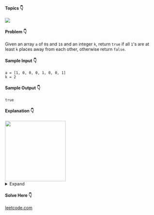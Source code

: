 #### Topics :point_down:
![](https://img.shields.io/badge/-array-wheat) 

#### Problem :point_down:
Given an array `a` of `0`s and `1`s and an integer `k`, return `true` if all `1`'s are at least `k` places away from each other, otherwise return `false`.
#### Sample Input :point_down:
```
a = [1, 0, 0, 0, 1, 0, 0, 1]
k = 2
```
#### Sample Output :point_down:
```
true
```
#### Explanation :point_down:
<img src="https://assets.leetcode.com/uploads/2020/04/15/sample_1_1791.png" width="200">
<details>
<summary>Expand</summary>

#### Python :point_down:
```py
def solve(a):
    d = 0            
    for i in range(len(a)):
        if (a[i] == 1):
            break
        d += 1

    for i in range(d+1, len(a)):
        if a[i] == 1:
            if (i - d) <= k:
                return False
            d = i

    return True
```
#### Time Complexity :point_down:
```
O(n)
```
#### Space Complexity :point_down:
```
O(1)
```
</details>

#### Solve Here :point_down:
[leetcode.com](https://leetcode.com/problems/check-if-all-1s-are-at-least-length-k-places-away/)
